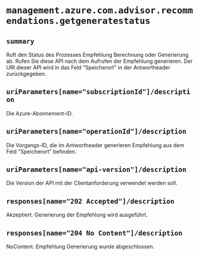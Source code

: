 # `management.azure.com.advisor.recommendations.getgeneratestatus`

## `summary`
Ruft den Status des Prozesses Empfehlung Berechnung oder Generierung ab. Rufen Sie diese API nach dem Aufrufen der Empfehlung generieren. Der URI dieser API wird in das Feld "Speicherort" in der Antwortheader zurückgegeben.

## `uriParameters[name="subscriptionId"]/description`
Die Azure-Abonnement-ID.

## `uriParameters[name="operationId"]/description`
Die Vorgangs-ID, die im Antwortheader generieren Empfehlung aus dem Feld "Speicherort" befinden.

## `uriParameters[name="api-version"]/description`
Die Version der API mit der Clientanforderung verwendet werden soll.

## `responses[name="202 Accepted"]/description`
Akzeptiert. Generierung der Empfehlung wird ausgeführt.

## `responses[name="204 No Content"]/description`
NoContent. Empfehlung Generierung wurde abgeschlossen.


